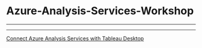 # Azure-Analysis-Services-Workshop

***



***
[Connect Azure Analysis Services with Tableau Desktop](https://github.com/subhransusahoo/Azure-Analysis-Services-Workshop/blob/master/docs/Connect%20Azure%20Analysis%20Services%20with%20Tableau%20Desktop.md)
